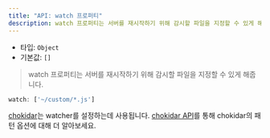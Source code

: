 ```yaml
---
title: "API: watch 프로퍼티"
description: watch 프로퍼티는 서버를 재시작하기 위해 감시할 파일을 지정할 수 있게 해줍니다.
---
```


- 타입: `Object`
- 기본값: `[]`

> watch 프로퍼티는 서버를 재시작하기 위해 감시할 파일을 지정할 수 있게 해줍니다.

```js
watch: ['~/custom/*.js']
```

[chokidar](https://github.com/paulmillr/chokidar)는 watcher를 설정하는데 사용됩니다. [chokidar API](https://github.com/paulmillr/chokidar#api)를 통해 chokidar의 패턴 옵션에 대해 더 알아보세요.
